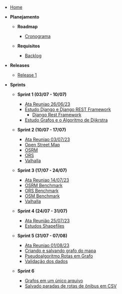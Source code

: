 - [Home](/)
- **Planejamento**
  - **Roadmap**
    - [Cronograma](./EstruturaProjeto/cronograma.md)

  - **Requisitos**
    - [Backlog](./EstruturaProjeto/backlog.md)

- **Releases**
  - [Release 1](./Estudos/release1.md)

- **Sprints**

  - **Sprint 1 (03/07 - 10/07)**

    - [Ata Reuniao 26/06/23](./AtaReuniao/AtaReuniao_2606.md)
    - [Estudo Django e Django REST Framework](./Estudos/Django.md)
      - [Django Rest Framework](./Estudos/DRF.md)
    - [Estudo Grafos e o Algoritmo de Dijkrstra](./Estudos/Grafos.md)

  - **Sprint 2 (10/07 - 17/07)**

    - [Ata Reuniao 03/07/23](./AtaReuniao/AtaReuniao_0307.md)
    - [Open Street Map](./Estudos/OpenStreetMap.md)
    - [OSRM](./Estudos/osrm.md)
    - [ORS](./Estudos/OpenRouteService.md)
    - [Valhalla](./Estudos/Valhalla.md)

  - **Sprint 3 (17/07 - 24/07)**
  
    - [Ata Reuniao 14/07/23](./AtaReuniao/AtaReuniao_1407.md)
    - [OSRM Benchmark](./Estudos/BenchmarkOSRM.md)
    - [ORS Benchmark](./Estudos/ORS_Benchmark.md)
    - [OSM Benchmark](./Estudos/OSM_Benchmark.md)
    - [Valhalla](./Estudos/Valhalla.md)

  - **Sprint 4 (24/07 - 31/07)**

    - [Ata Reunião 25/07/23](./AtaReuniao/AtaReuniao_2507.md)
    - [Estudos Shapefiles](./Estudos/EstudoShapeFiles.md)
  
  - **Sprint 5 (31/07 - 07/08)**
    
    - [Ata Reuniao 01/08/23](./AtaReuniao/AtaReuniao_0108.md)
    - [Criando e salvando grafo do mapa](./Estudos/criacaoSalvamentoGrafoLucas.md)
    - [Pseudoalgoritmo Rotas em Grafo](./Estudos/PseudoCodigo_RotasGrafos.md)
    - [Validação dos dados](./Estudos/validacaoLucas.md)

  - **Sprint 6**
    
    - [Grafos em um único arquivo](./Estudos/SalvandoVariosGrafosEstudoLucas.md)
    - [Salvado paradas de rotas de ônibus em CSV](./Estudos/Paradas.md)
